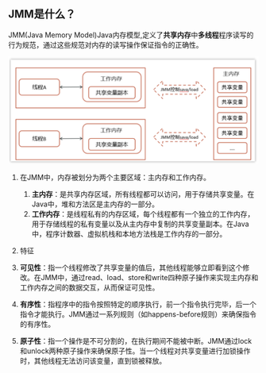 ## JMM是什么？

JMM(Java Memory Model)Java内存模型,定义了**共享内存**中**多线程**程序读写的行为规范，通过这些规范对内存的读写操作保证指令的正确性。

![image-20241018215418123](images/JMM是什么？.assets/image-20241018215418123.png)

1. 在JMM中，内存被划分为两个主要区域：主内存和工作内存。
   1. **主内存**：是共享内存区域，所有线程都可以访问，用于存储共享变量。在Java中，堆和方法区是主内存的一部分。
   2. **工作内存**：是线程私有的内存区域，每个线程都有一个独立的工作内存，用于存储线程的私有变量以及从主内存中复制的共享变量副本。在Java中，程序计数器、虚拟机栈和本地方法栈是工作内存的一部分。
2. 特征

1. **可见性**：指一个线程修改了共享变量的值后，其他线程能够立即看到这个修改。在JMM中，通过read、load、store和write四种原子操作来实现主内存和工作内存之间的数据交互，从而保证可见性。
2. **有序性**：指程序中的指令按照特定的顺序执行，前一个指令执行完毕，后一个指令才能执行。JMM通过一系列规则（如happens-before规则）来确保指令的有序性。
3. **原子性**：指一个操作是不可分割的，在执行期间不能被中断。JMM通过lock和unlock两种原子操作来确保原子性。当一个线程对共享变量进行加锁操作时，其他线程无法访问该变量，直到锁被释放。

